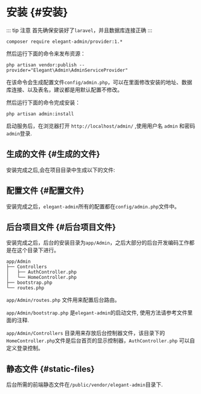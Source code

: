 # 安装 {#安装}

::: tip 注意
首先确保安装好了`laravel`，并且数据库连接正确
:::

```shell
composer require elegant-admin/provider:1.*
```

然后运行下面的命令来发布资源：

```shell
php artisan vendor:publish --provider="Elegant\Admin\AdminServiceProvider"
```

在该命令会生成配置文件`config/admin.php`，可以在里面修改安装的地址、数据库连接、以及表名，建议都是用默认配置不修改。

然后运行下面的命令完成安装：

```shell
php artisan admin:install
```

启动服务后，在浏览器打开 `http://localhost/admin/` ,使用用户名 `admin` 和密码 `admin`登录.

## 生成的文件 {#生成的文件}

安装完成之后,会在项目目录中生成以下的文件:

## 配置文件 {#配置文件}

安装完成之后，`elegant-admin`所有的配置都在`config/admin.php`文件中。

## 后台项目文件 {#后台项目文件}

安装完成之后，后台的安装目录为`app/Admin`，之后大部分的后台开发编码工作都是在这个目录下进行。

```shell
app/Admin
├── Controllers
│   ├── AuthController.php
│   └── HomeController.php
├── bootstrap.php
└── routes.php
```

`app/Admin/routes.php` 文件用来配置后台路由。

`app/Admin/bootstrap.php` 是`elegant-admin`的启动文件, 使用方法请参考文件里面的注释.

`app/Admin/Controllers` 目录用来存放后台控制器文件，该目录下的`HomeController.php`文件是后台首页的显示控制器，`AuthController.php` 可以自定义登录控制。

## 静态文件 {#static-files}

后台所需的前端静态文件在`/public/vendor/elegant-admin`目录下.
